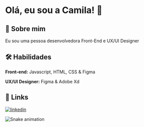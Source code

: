 # Olá, eu sou a Camila! 👋


## 🚀 Sobre mim
Eu sou uma pessoa desenvolvedora Front-End e UX/UI Designer


## 🛠 Habilidades

**Front-end:** Javascript, HTML, CSS & Figma

**UX/UI Designer:** Figma & Adobe Xd


## 🔗 Links

[![linkedin](https://img.shields.io/badge/linkedin-0A66C2?style=for-the-badge&logo=linkedin&logoColor=white)](https://www.linkedin.com/in/camila-goncalves-/)

![Snake animation](https://github.com/devilasboas/devilasboas/blob/output/github-contribution-grid-snake.svg)
